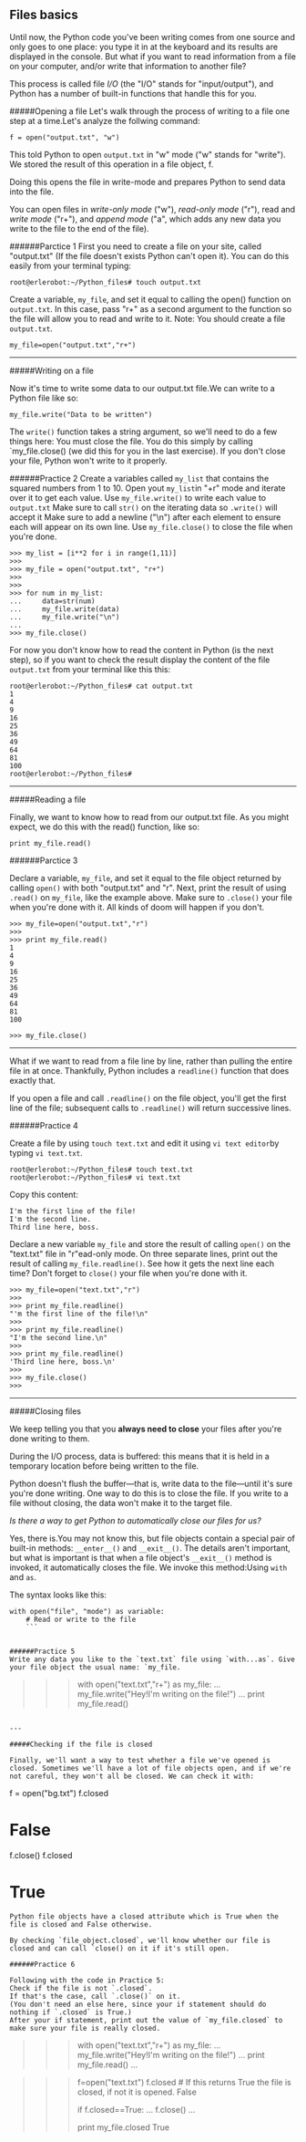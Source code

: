 ## Files basics

Until now, the Python code you've been writing comes from one source and only goes to one place: you type it in at the keyboard and its results are displayed in the console. But what if you want to read information from a file on your computer, and/or write that information to another file?

This process is called file *I/O* (the "I/O" stands for "input/output"), and Python has a number of built-in functions that handle this for you.

#####Opening a file
Let's walk through the process of writing to a file one step at a time.Let's analyze the follwing command:
```
f = open("output.txt", "w")
```
This told Python to open `output.txt` in "w" mode ("w" stands for "write"). We stored the result of this operation in a file object, f.

Doing this opens the file in write-mode and prepares Python to send data into the file.

You can open files in *write-only mode* ("w"), *read-only mode* ("r"), read and *write mode* ("r+"), and *append mode* ("a", which adds any new data you write to the file to the end of the file).

######Parctice 1
First you need to create a file on your site, called "output.txt" (If the file doesn't exists Python can't open it). You can do this easily from your terminal typing:
```
root@erlerobot:~/Python_files# touch output.txt
```

Create a variable, `my_file`, and set it equal to calling the open() function on `output.txt`. In this case, pass "r+" as a second argument to the function so the file will allow you to read and write to it.
Note: You should create a file `output.txt`.
```
my_file=open("output.txt","r+")
```
---
#####Writing on a file

Now it's time to write some data to our output.txt file.We can write to a Python file like so:
```
my_file.write("Data to be written")
```
The `write()` function takes a string argument, so we'll need to do a few things here:
You must close the file. You do this simply by calling `my_file.close() (we did this for you in the last exercise). If you don't close your file, Python won't write to it properly.


######Practice 2
Create a variables called `my_list` that contains
the squared numbers from 1 to 10.
Open yout `my_list`in "+r" mode and iterate over it to get each value.
Use `my_file.write()` to write each value to `output.txt`
Make sure to call `str()` on the iterating data so `.write()` will accept it
Make sure to add a newline ("\n") after each element to ensure each will appear on its own line.
Use `my_file.close()` to close the file when you're done.

```
>>> my_list = [i**2 for i in range(1,11)]
>>>
>>> my_file = open("output.txt", "r+")
>>>
>>>
>>> for num in my_list:
...     data=str(num)
...     my_file.write(data)
...     my_file.write("\n")
...
>>> my_file.close()
```
For now you don't know how to read the content in Python (is the next step), so if you  want to check the result display the content of the file  `output.txt` from your terminal like this this:
```
root@erlerobot:~/Python_files# cat output.txt
1
4
9
16
25
36
49
64
81
100
root@erlerobot:~/Python_files#
```
---

#####Reading a file

Finally, we want to know how to read from our output.txt file. As you might expect, we do this with the read() function, like so:
```
print my_file.read()
```

######Parctice 3

Declare a variable, `my_file`, and set it equal to the file object returned by calling `open()` with both "output.txt" and "r".
Next, print the result of using `.read()` on `my_file`, like the example above.
Make sure to `.close()` your file when you're done with it. All kinds of doom will happen if you don't.
```
>>> my_file=open("output.txt","r")
>>>
>>> print my_file.read()
1
4
9
16
25
36
49
64
81
100

>>> my_file.close()
```

---

What if we want to read from a file line by line, rather than pulling the entire file in at once. Thankfully, Python includes a `readline()` function that does exactly that.

If you open a file and call `.readline()` on the file object, you'll get the first line of the file; subsequent calls to `.readline()` will return successive lines.

######Practice 4

Create a file by using `touch text.txt` and edit it using `vi text editor`by typing `vi text.txt`.
```
root@erlerobot:~/Python_files# touch text.txt
root@erlerobot:~/Python_files# vi text.txt
```
Copy this content:

```
I'm the first line of the file!
I'm the second line.
Third line here, boss.
```

Declare a new variable `my_file` and store the result of calling `open()` on the "text.txt" file in "r"ead-only mode.
On three separate lines, print out the result of calling `my_file.readline()`. See how it gets the next line each time?
Don't forget to `close()` your file when you're done with it.

```
>>> my_file=open("text.txt","r")
>>>
>>> print my_file.readline()
"'m the first line of the file!\n"
>>>
>>> print my_file.readline()
"I'm the second line.\n"
>>>
>>> print my_file.readline()
'Third line here, boss.\n'
>>>
>>> my_file.close()
>>>
```
---
#####Closing files

We keep telling you that you **always need to close** your files after you're done writing to them.

During the I/O process, data is buffered: this means that it is held in a temporary location before being written to the file.

Python doesn't flush the buffer—that is, write data to the file—until it's sure you're done writing. One way to do this is to close the file. If you write to a file without closing, the data won't make it to the target file.

*Is there a way to get Python to automatically close our files for us?*

Yes, there is.You may not know this, but file objects contain a special pair of built-in methods: `__enter__()` and `__exit__()`. The details aren't important, but what is important is that when a file object's `__exit__()` method is invoked, it automatically closes the file. We invoke this method:Using `with` and `as`.

The syntax looks like this:
```
with open("file", "mode") as variable:
    # Read or write to the file
    ```


######Practice 5
Write any data you like to the `text.txt` file using `with...as`. Give your file object the usual name: `my_file.
```
>>> with open("text.txt","r+") as my_file:
...     my_file.write("Hey!I'm writing on the file!")
...     print my_file.read()
```

---

#####Checking if the file is closed

Finally, we'll want a way to test whether a file we've opened is closed. Sometimes we'll have a lot of file objects open, and if we're not careful, they won't all be closed. We can check it with:

```
f = open("bg.txt")
f.closed
# False
f.close()
f.closed
# True
```
Python file objects have a closed attribute which is True when the file is closed and False otherwise.

By checking `file_object.closed`, we'll know whether our file is closed and can call `close() on it if it's still open.

######Practice 6

Following with the code in Practice 5:
Check if the file is not `.closed`.
If that's the case, call `.close()` on it.
(You don't need an else here, since your if statement should do nothing if `.closed` is True.)
After your if statement, print out the value of `my_file.closed` to make sure your file is really closed.
```
>>> with open("text.txt","r+") as my_file:
...     my_file.write("Hey!I'm writing on the file!")
...     print my_file.read()
...

>>> f=open("text.txt")
>>> f.closed # If this returns True the file is closed, if not it is opened.
False
>>>
>>> if f.closed==True:
...  f.close()
...
>>>
>>>
>>> print my_file.closed
True
```


